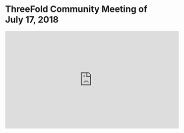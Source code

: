 # ThreeFold Community Meeting of July 17, 2018

<iframe width="560" height="315" src="https://www.youtube.com/embed/HuczdA9JYe8" frameborder="0" allow="autoplay; encrypted-media" allowfullscreen></iframe>
